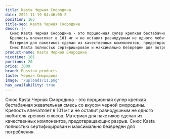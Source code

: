 ```yaml
---
title: Kasta Черная Смородина
date: 2021-11-19 04:46:00 Z
position: 165
title-seo: Kasta Черная Смородина
descr: |-
  Снюс Kasta Черная Смородина - это порционная супер крепкая бестабачная жевательная смесь со вкусом черной смородины.
  Крепость впечатляет в 101 мг и не оставит равнодушным не одного любителя крепких снюсов.
  Материал для пакетиков сделан из качественных компонентов, предотвращающих разрыв.
  Снюс Kasta полностью сертифицирован и максимально безвреден для потребления.
product-name: Kasta Черная Смородина
nicotine: 101
portions: 20
price: 3000
brand: Russian products
taste: Черная Смородина
image: "/uploads/11.png"
has_availability: true
---
```


Снюс Kasta Черная Смородина - это порционная супер крепкая бестабачная жевательная смесь со вкусом черной смородины.
Крепость впечатляет в 101 мг и не оставит равнодушным не одного любителя крепких снюсов.
Материал для пакетиков сделан из качественных компонентов, предотвращающих разрыв.
Снюс Kasta полностью сертифицирован и максимально безвреден для потребления.